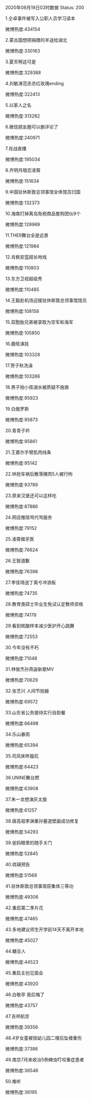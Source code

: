 2020年08月18日02时数据
Status: 200

1.仝卓事件被写入公职人员学习读本

微博热度:434154

2.蒙古国想把捐赠的羊送给湖北

微博热度:330163

3.夏天啊这可是

微博热度:329388

4.刘敏涛范丞丞红玫瑰ending

微博热度:322413

5.以家人之名

微博热度:313282

6.微信朋友圈可以删评论了

微博热度:240971

7.肖战直播

微博热度:195034

8.齐明月暗恋凌霄

微博热度:151634

9.中国驻休斯敦总领事馆全体馆员归国

微博热度:132373

10.海南打掉离岛免税商品套购团伙9个

微博热度:129969

11.THE9舞台全是远景

微博热度:121984

12.肖枫安蓝超长吻戏

微博热度:110803

13.东方卫视超级秀

微博热度:110485

14.王毅赴机场迎接驻休斯敦总领事馆馆员

微博热度:108158

15.双胞胎兄弟被录取为空军和海军

微博热度:105850

16.鹿晗演技

微博热度:103328

17.贺子秋洗澡

微博热度:103266

18.男子拍小孩溺水被质疑不施救

微博热度:95923

19.白俄罗斯

微博热度:95873

20.青青子衿

微博热度:95861

21.王嘉尔手臂肌肉线条

微博热度:95142

22.哄抢车祸后散落猪肉5人被行拘

微博热度:93789

23.原来汉堡还可以这样吃

微博热度:87886

24.网店推陪骂代骂服务

微博热度:79152

25.凌霄做牙医

微博热度:76624

26.王智道歉

微博热度:76398

27.李佳琦送丁禹兮冲浪板

微博热度:74735

28.教育类硕士毕业生免试认定教师资格

微博热度:74178

29.看到核酸样本减少医护开心跳舞

微博热度:72553

30.今年没有不朽

微博热度:71048

31.林俊杰孙燕姿新歌MV

微博热度:70629

32.张艺兴 人间节拍器

微博热度:69572

33.山东省公务接待实行自助餐

微博热度:66498

34.乐山暴雨

微博热度:65394

35.司凤床咚璇玑

微博热度:64423

36.UNINE舞台燃

微博热度:63908

37.朱一龙想演灰太狼

微博热度:61257

38.唐高祖李渊重孙墓道壁画成功修复

微博热度:54293

39.爸妈眼里的随手关门

微博热度:52845

40.琉璃预告

微博热度:51568

41.驻休斯敦总领事馆获集体三等功

微博热度:49306

42.重启第二季片花

微博热度:47465

43.多地建议师生开学前14天不离开本地

微博热度:45027

44.糖豆人

微博热度:44523

45.重启主创见面会

微博热度:43920

46.白敬亭 我后悔了

微博热度:43757

47.吉祥航空

微博热度:39356

48.4岁女童被锁幼儿园二楼后坠楼重伤

微博热度:37386

49.南京7月来收治5例蜱虫叮咬重症患者

微博热度:36546

50.难听

微博热度:36195

